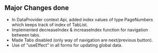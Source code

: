 ## Major Changes done

- In DataProvider context Api, added index values of type PageNumbers which keeps track of index of TabList.
- Implemented decreaseIndex & increaseIndex function for navigation between tabs.
- Made Tabs disabled (only way of navigation are next/previous button).
- Use of "useEffect" in all forms for updating global data.